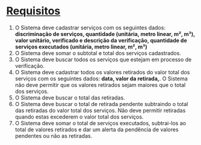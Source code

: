 # <u>**Requisitos**</u>

1. O Sistema deve cadastrar serviços com os seguintes dados: **discriminação de serviços, quantidade (unitária, metro linear, m², m³), valor unitário, verificado e descrição da verificação, quantidade de serviços executados (unitária, metro linear, m², m³)**
2. O Sistema deve somar o subtotal e total dos serviços cadastrados.
3. O Sistema deve buscar todos os serviços que estejam em processo de verificação.
4. O Sistema deve cadastrar todos os valores retirados do valor total dos serviços com os seguintes dados: **data, valor da retirada,**. O Sistema não deve permitir que os valores retirados sejam maiores que o total dos serviços.
5. O Sistema deve buscar o total das retiradas.
6. O Sistema deve buscar o total de retirada pendente subtraindo o total das retiradas do valor total dos serviços. Não deve permitir retiradas quando estas excederem o valor total dos serviços.
7. O Sistema deve somar o total de serviços executados, subtrai-los ao total de valores retirados e dar um alerta da pendência de valores pendentes ou não as retiradas.